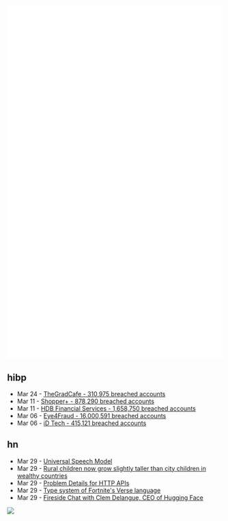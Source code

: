 ![Metrics](https://raw.githubusercontent.com/phixion/phixion/master/metrics.svg)

## hibp

<!--
for https://github.com/phixion/phixion/blob/main/.github/workflows/feeds.yml
-->
<!--START_SECTION:haveibeenpwnd-->
- Mar 24 - [TheGradCafe - 310,975 breached accounts](https://haveibeenpwned.com/PwnedWebsites#TheGradCafe)
- Mar 11 - [Shopper+ - 878,290 breached accounts](https://haveibeenpwned.com/PwnedWebsites#ShopperPlus)
- Mar 11 - [HDB Financial Services - 1,658,750 breached accounts](https://haveibeenpwned.com/PwnedWebsites#HDBFinancialServices)
- Mar 06 - [Eye4Fraud - 16,000,591 breached accounts](https://haveibeenpwned.com/PwnedWebsites#Eye4Fraud)
- Mar 06 - [iD Tech - 415,121 breached accounts](https://haveibeenpwned.com/PwnedWebsites#iDTech)
<!--END_SECTION:haveibeenpwnd-->

## hn

<!--
for https://github.com/phixion/phixion/blob/main/.github/workflows/feeds.yml
-->
<!--START_SECTION:hn-->
- Mar 29 - [Universal Speech Model](https://sites.research.google/usm/)
- Mar 29 - [Rural children now grow slightly taller than city children in wealthy countries](https://www.scientificamerican.com/article/rural-children-now-grow-slightly-taller-than-city-children-in-wealthy-countries/)
- Mar 29 - [Problem Details for HTTP APIs](https://www.rfc-editor.org/rfc/rfc7807)
- Mar 29 - [Type system of Fortnite&#x27;s Verse language](https://brianmckenna.org/blog/verse_types)
- Mar 29 - [Fireside Chat with Clem Delangue, CEO of Hugging Face](https://blog.eladgil.com/p/video-and-transcript-fireside-chat)
<!--END_SECTION:hn-->

<!--
for https://yhype.me
-->
![](https://hit.yhype.me/github/profile?user_id=13013670)
